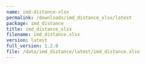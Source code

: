 ```yaml
---
name: imd-distance-xlsx
permalink: /downloads/imd_distance_xlsx/latest
package: imd_distance
title: imd_distance_xlsx
filename: imd_distance.xlsx
version: latest
full_version: 1.2.0
file: /data/imd_distance/latest/imd_distance.xlsx
---
```


